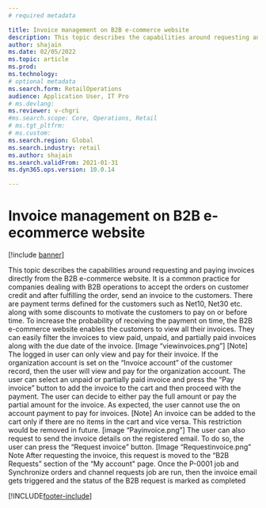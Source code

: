 ```yaml
---
# required metadata

title: Invoice management on B2B e-commerce website
description: This topic describes the capabilities around requesting and paying invoices directly from the B2B e-commerce website.
author: shajain
ms.date: 02/05/2022
ms.topic: article
ms.prod: 
ms.technology: 
# optional metadata
ms.search.form: RetailOperations
audience: Application User, IT Pro
# ms.devlang: 
ms.reviewer: v-chgri
#ms.search.scope: Core, Operations, Retail
# ms.tgt_pltfrm: 
# ms.custom: 
ms.search.region: Global
ms.search.industry: retail
ms.author: shajain
ms.search.validFrom: 2021-01-31
ms.dyn365.ops.version: 10.0.14

---
```


# Invoice management on B2B e-ecommerce website

[!include [banner](../../includes/banner.md)]

This topic describes the capabilities around requesting and paying invoices directly from the B2B e-commerce website.
It is a common practice for companies dealing with B2B operations to accept the orders on customer credit and after fulfilling the order, send an invoice to the customers. There are payment terms defined for the customers such as Net10, Net30 etc. along with some discounts to motivate the customers to pay on or before time. To increase the probability of receiving the payment on time, the B2B e-commerce website enables the customers to view all their invoices. They can easily filter the invoices to view paid, unpaid, and partially paid invoices along with the due date of the invoice.
[Image “viewinvoices.png”]
[Note]
The logged in user can only view and pay for their invoice. If the organization account is set on the “Invoice account” of the customer record, then the user will view and pay for the organization account. 
The user can select an unpaid or partially paid invoice and press the “Pay invoice” button to add the invoice to the cart and then proceed with the payment. The user can decide to either pay the full amount or pay the partial amount for the invoice. As expected, the user cannot use the on account payment to pay for invoices. 
[Note]
An invoice can be added to the cart only if there are no items in the cart and vice versa. This restriction would be removed in future.
[image “Payinvoice.png”]
The user can also request to send the invoice details on the registered email. To do so, the user can press the “Request invoice” button. 
[Image “Requestinvoice.png”
Note
After requesting the invoice, this request is moved to the “B2B Requests” section of the “My account" page. Once the P-0001 job and Synchronize orders and channel requests job are run, then the invoice email gets triggered and the status of the B2B request is marked as completed

[!INCLUDE[footer-include](../../includes/footer-banner.md)]
